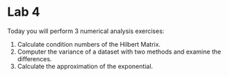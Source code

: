 # Lab 4

Today you will perform 3 numerical analysis exercises:

1. Calculate condition numbers of the Hilbert Matrix.
2. Computer the variance of a dataset with two methods and examine the differences.
3. Calculate the approximation of the exponential.
